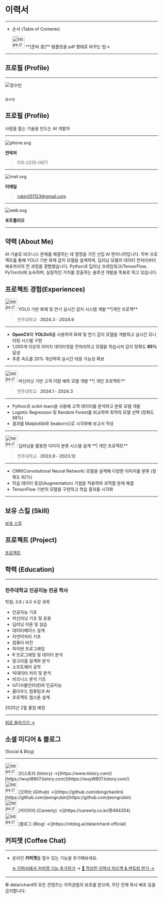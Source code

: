# 이력서

---

- 순서 (Table of Contents)
    
    <aside>
    
    </aside>
    
    <aside>
    <img src="https://www.notion.so/icons/clipping_gray.svg" alt="https://www.notion.so/icons/clipping_gray.svg" width="40px" /> **[준비 중]** 템플릿을 pdf 형태로 바꾸는 법→
    
    </aside>
    

---

<aside>

## 프로필 (Profile)

---

![                                                                                    정수빈](KakaoTalk_20241231_101311498.png)

                                                                                    정수빈

</aside>

<aside>

## 프로필 (Profile)

사람을 돕는 기술을 만드는 AI 개발자

---

![phone.svg](phone.svg)

**연락처**

> 010-2235-0671
> 

---

![mail.svg](mail.svg)

**이메일**

> rubin051123@gmail.com
> 

---

![web.svg](web.svg)

**포트폴리오**

> 
> 

---

</aside>

<aside>

## 약력 (About Me)

AI 기술로 비즈니스 문제를 해결하는 데 열정을 가진 신입 AI 엔지니어입니다. 학부 프로젝트를 통해 YOLO 기반 화재 감지 모델을 설계하며, 딥러닝 모델의 데이터 전처리부터 배포까지의 전 과정을 경험했습니다. Python과 딥러닝 프레임워크(TensorFlow, PyTorch)에 능숙하며, 실질적인 가치를 창출하는 솔루션 개발을 목표로 하고 있습니다.

</aside>

<aside>

## 프로젝트 경험(Experiences)

<aside>
<img src="https://www.notion.so/icons/briefcase_gray.svg" alt="https://www.notion.so/icons/briefcase_gray.svg" width="40px" /> YOLO 기반 화재 및 연기 실시간 감지 시스템 개발
**|개인  프로젝**

</aside>

> 전주대학교 ∙ **2024.3 - 2024.6**
> 

---

- **OpenCV**와 **YOLOv5**를 사용하여 화재 및 연기 감지 모델을 개발하고 실시간 모니터링 시스템 구현
- 1,000개 이상의 이미지 데이터셋을 전처리하고 모델을 학습시켜 감지 정확도 **85%** 달성
- 추론 속도를 20% 개선하여 실시간 대응 가능성 확보

---

<aside>
<img src="https://www.notion.so/icons/briefcase_gray.svg" alt="https://www.notion.so/icons/briefcase_gray.svg" width="40px" /> 머신러닝 기반 고객 이탈 예측 모델 개발
**| 개인 프로젝트**

</aside>

> 전주대학교 ∙ **2024.1 - 2024.3**
> 

---

- Python과 scikit-learn을 사용해 고객 데이터를 분석하고 분류 모델 개발
- Logistic Regression 및 Random Forest를 비교하여 최적의 모델 선택 (정확도 88%)
- 결과를 Matplotlib와 Seaborn으로 시각화해 보고서 작성

---

<aside>
<img src="https://www.notion.so/icons/briefcase_gray.svg" alt="https://www.notion.so/icons/briefcase_gray.svg" width="40px" /> 딥러닝을 활용한 이미지 분류 시스템 설계
**| 개인 프로젝트**

</aside>

> 전주대학교 ∙ **2023.9 - 2023.12**
> 

---

- CNN(Convolutional Neural Network) 모델을 설계해 다양한 이미지를 분류 (정확도 92%)
- 학습 데이터 증강(Augmentation) 기법을 적용하여 과적합 문제 해결
- TensorFlow 기반의 모델을 구현하고 학습 결과를 시각화

---

</aside>

<aside>

## 보유 스킬 (Skill)

[보유 스킬](%E1%84%87%E1%85%A9%E1%84%8B%E1%85%B2%20%E1%84%89%E1%85%B3%E1%84%8F%E1%85%B5%E1%86%AF%2016d81d4124cc811f997bdabea3a88e8b.csv)

</aside>

<aside>

## 프로젝트 (Project)

[프로젝트](%E1%84%91%E1%85%B3%E1%84%85%E1%85%A9%E1%84%8C%E1%85%A6%E1%86%A8%E1%84%90%E1%85%B3%2016d81d4124cc816dbfacec6dbe4858c6.csv)

</aside>

<aside>

## 학력 (Education)

---

### **전주대학교 인공지능 전공 학사**

학점: 3.8 / 4.0
수강 과목

- 인공지능 기초
- 머신러닝 기초 및 응용
- 딥러닝 이론 및 실습
- 데이터베이스 설계
- 자연어처리 기초
- 컴퓨터 비전
- 파이썬 프로그래밍
- R 프로그래밍 및 데이터 분석
- 알고리즘 설계와 분석
- 소프트웨어 공학
- 빅데이터 처리 및 분석
- 비즈니스 분석 기초
- IoT(사물인터넷)와 인공지능
- 클라우드 컴퓨팅과 AI
- 프로젝트 캡스톤 설계

 2025년 2월 졸업 예정

---

</aside>

 [위로 돌아가기 →](https://www.notion.so/16d81d4124cc80e889f3c4dca8523db4?pvs=21)

## 소셜 미디어 & 블로그 
(Social & Blog)

---

<aside>
<img src="https://www.notion.so/icons/drafts_gray.svg" alt="https://www.notion.so/icons/drafts_gray.svg" width="40px" /> [티스토리 (tistory) →](https://www.tistory.com/) [https://wuyt8807.tistory.com/](https://wuyt8807.tistory.com/)

</aside>

<aside>
<img src="https://www.notion.so/icons/code_gray.svg" alt="https://www.notion.so/icons/code_gray.svg" width="40px" /> [깃허브 (Github) →](https://github.com/dongchanlim) [https://github.com/jeongrubin](https://github.com/jeongrubin)

</aside>

<aside>
<img src="https://www.notion.so/icons/drafts_gray.svg" alt="https://www.notion.so/icons/drafts_gray.svg" width="40px" /> [커리어리 (Careerly) →](https://careerly.co.kr/@494354)

</aside>

<aside>
<img src="https://www.notion.so/icons/drafts_gray.svg" alt="https://www.notion.so/icons/drafts_gray.svg" width="40px" /> [블로그 (Blog) →](https://inblog.ai/datarichard-official)

</aside>

## 커피챗 (Coffee Chat)

---

- 온라인 **커피챗**을 할수 있는 기능을 추가해보세요.
    
    [☕ 이력서에서 커피챗 기능 추가하기](https://dchanlim.gumroad.com/l/datarichard_notion_template) →
    [📝 작성한 이력서 피드백 & 멘토링 받기 →](https://dbdt-challenge.typedream.app/mentoring)
    

---

© datarichard의 모든 콘텐츠는 저작권법의 보호를 받으며, 무단 전재 복사 배포 등을 금지합니다.